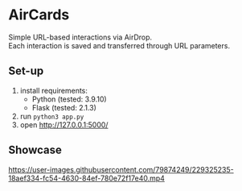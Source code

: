 # AirCards

Simple URL-based interactions via AirDrop.  
Each interaction is saved and transferred through URL parameters.

## Set-up

1. install requirements:
    - Python (tested: 3.9.10)
    - Flask (tested: 2.1.3)
2. run ```python3 app.py```
3. open http://127.0.0.1:5000/

## Showcase

https://user-images.githubusercontent.com/79874249/229325235-18aef334-fc54-4630-84ef-780e72f17e40.mp4
